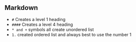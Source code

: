## Markdown
- `#` Creates a level 1 heading
- `####` Creates a level 4 heading
- `* and +` symbols all create unordered list
- `1.` created ordered list and always best to use the number 1